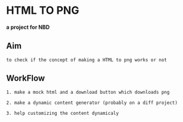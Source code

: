 # HTML TO PNG 

**a project for NBD**

## Aim
	to check if the concept of making a HTML to png works or not 

## WorkFlow
	1. make a mock html and a download button which downloads png

	2. make a dynamic content generator (probably on a diff project) 

	3. help customizing the content dynamicaly

	
